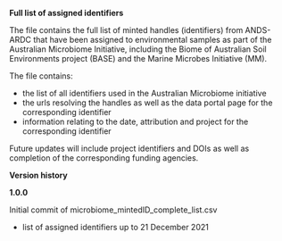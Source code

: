 <b>Full list of assigned identifiers</b>

The file contains the full list of minted handles (identifiers) from ANDS-ARDC that have been assigned to environmental samples as part of the Australian Microbiome Initiative, including the Biome of Australian Soil Environments project (BASE) and the Marine Microbes Initiative (MM).

The file contains:
- the list of all identifiers used in the Australian Microbiome initiative
- the urls resolving the handles as well as the data portal page for the corresponding identifier
- information relating to the date, attribution and project for the corresponding identifier

Future updates will include project identifiers and DOIs as well as completion of the corresponding funding agencies.

<b>Version history</b>

<b>1.0.0</b>

Initial commit of microbiome_mintedID_complete_list.csv
- list of assigned identifiers up to 21 December 2021
